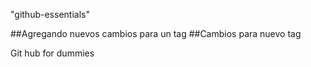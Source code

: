 "github-essentials" 

##Agregando nuevos cambios para un tag
##Cambios para nuevo tag

Git hub for dummies
